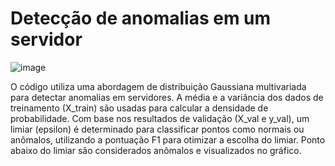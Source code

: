 # Detecção de anomalias em um servidor

![image](https://github.com/user-attachments/assets/ce10d314-e490-4af6-9d65-f21c38d8f7d1)


O código utiliza uma abordagem de distribuição Gaussiana multivariada para detectar anomalias em servidores. A média e a variância dos dados de treinamento (X_train) são usadas para calcular a densidade de probabilidade. Com base nos resultados de validação (X_val e y_val), um limiar (epsilon) é determinado para classificar pontos como normais ou anômalos, utilizando a pontuação F1 para otimizar a escolha do limiar. Ponto abaixo do limiar são considerados anômalos e visualizados no gráfico.











